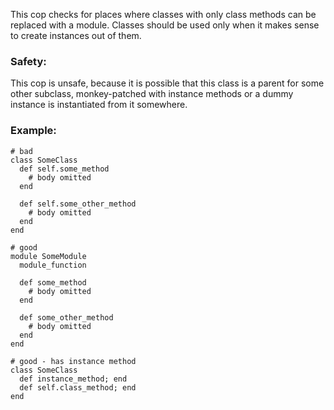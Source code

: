 This cop checks for places where classes with only class methods can be
replaced with a module. Classes should be used only when it makes sense to create
instances out of them.

### Safety:

This cop is unsafe, because it is possible that this class is a parent
for some other subclass, monkey-patched with instance methods or
a dummy instance is instantiated from it somewhere.

### Example:
    # bad
    class SomeClass
      def self.some_method
        # body omitted
      end

      def self.some_other_method
        # body omitted
      end
    end

    # good
    module SomeModule
      module_function

      def some_method
        # body omitted
      end

      def some_other_method
        # body omitted
      end
    end

    # good - has instance method
    class SomeClass
      def instance_method; end
      def self.class_method; end
    end
